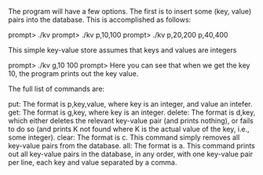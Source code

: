 The program will have a few options. The first is to insert some (key, value) pairs into the database. This is accomplished as follows:

prompt> ./kv 
prompt> ./kv p,10,100
prompt> ./kv p,20,200 p,40,400

This simple key-value store assumes that keys and values are integers

prompt> ./kv g,10
100
prompt>
Here you can see that when we get the key 10, the program prints out the key value.

The full list of commands are:

put: The format is p,key,value, where key is an integer, and value an intefer.
get: The format is g,key, where key is an integer.
delete: The format is d,key, which either deletes the relevant key-value pair (and prints nothing), or fails to do so (and prints K not found where K is the actual value of the key, i.e., some integer).
clear: The format is c. This command simply removes all key-value pairs from the database.
all: The format is a. This command prints out all key-value pairs in the database, in any order, with one key-value pair per line, each key and value separated by a comma.
